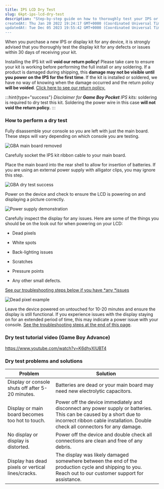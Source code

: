 ```yaml
---
title: IPS LCD Dry Test
slug: 6kpt-ips-lcd-dry-test
description: "Step-by-step guide on how to thoroughly test your IPS or display kit within 30 days of receiving it to avoid voiding the return policy. Learn how to detect hidden defects like dead pixels, backlighting issues, and scratches through a dry test. Troublesho
createdAt: Thu Jan 20 2022 19:24:17 GMT+0000 (Coordinated Universal Time)
updatedAt: Tue Dec 05 2023 19:55:42 GMT+0000 (Coordinated Universal Time)
---
```


When you purchase a new IPS or display kit for any device, it is strongly advised that you thoroughly test the display kit for any defects or issues within 30 days of receiving your kit.&#x20;

Installing the IPS kit will **void our return policy!**
Please take care to ensure your kit is working before performing the full install or any soldering. If a product is damaged during shipping, this **damage may not be visible until you power on the IPS for the first time**. If the kit is installed or soldered, we have no way of knowing when the damage occurred and the return policy **will be voided**.
[Click here to see our return policy.](https://handheldlegend.com/policies/refund-policy)

:::hint{type="success"}
*Disclaimer for ****Game Boy Pocket**** IPS kits:* soldering is required to dry test this kit. Soldering the power wire in this case **will not void the return policy.**
:::

### How to perform a dry test

Fully disassemble your console so you are left with just the main board. These steps will vary depending on which console you are testing.&#x20;

![GBA main board removed](../../assets/ru_KrheabhvkJQpNo82kE_boardseparated.png)

Carefully socket the IPS kit ribbon cable to your main board.

Place the main board into the rear shell to allow for insertion of batteries. If you are using an external power supply with alligator clips, you may ignore this step.

![GBA dry test success](../../assets/iXP5PRCAG0NkaIGYTs60J_dry-test-example-gba.png)

Power on the device and check to ensure the LCD is powering on and displaying a picture correctly.

![Power supply demonstration](../../assets/kkD_9itIcyREvHeWetPGE_power-supply-example.png)

Carefully inspect the display for any issues. Here are some of the things you should be on the look out for when powering on your LCD:

*   Dead pixels

*   White spots

*   Back-lighting issues

*   Scratches

*   Pressure points

*   Any other small defects.

[See our troubleshooting steps below if you have *any *issues](https://wiki.handheldlegend.com/ips-lcd-dry-test#d6-dry-test-problems-and-solutions)

![Dead pixel example](../../assets/FOrGOqs4yyLJesU9Kl3Ap_deadpixel-example.png)

Leave the device powered on untouched for 10-20 minutes and ensure the display is still functional. If you experience issues with the display staying on for an extended period of time, this may indicate a power issue with your console. [See the troubleshooting steps at the end of this page](https://wiki.handheldlegend.com/ips-kit-dry-test#d6-dry-test-problems-and-solutions).

### Dry test tutorial video (Game Boy Advance)

<https://www.youtube.com/watch?v=K6dhyXIUBT4>



### Dry test problems and solutions

| Problem                                           | Solution                                                                                                                                                                                             |
| ------------------------------------------------- | ---------------------------------------------------------------------------------------------------------------------------------------------------------------------------------------------------- |
| Display or console shuts off after 5-20 minutes.  | Batteries are dead or your main board may need new electrolytic capacitors.                                                                                                                          |
| Display or main board becomes too hot to touch.   | Power off the device immediately and disconnect any power supply or batteries. This can be caused by a short due to incorrect ribbon cable installation. Double check all connectors for any damage. |
| No display or display is distorted.               | Power off the device and double check all connections are clean and free of any debris.                                                                                                              |
| Display has dead pixels or vertical lines/cracks. | The display was likely damaged somewhere between the end of the production cycle and shipping to you. Reach out to our customer support for assistance.&#x20;                                        |





